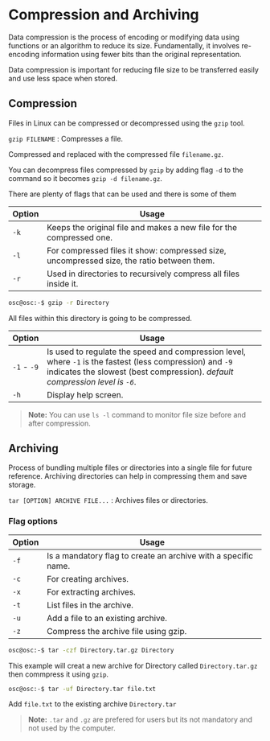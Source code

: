 # Compression and Archiving

Data compression is the process of encoding or modifying data using functions or an algorithm to reduce its size. Fundamentally, it involves re-encoding information using fewer bits than the original representation.

Data compression is important for reducing file size to be transferred easily and use less space when stored.

## Compression

Files in Linux can be compressed or decompressed using the `gzip` tool.

`gzip FILENAME`
: Compresses a file.

Compressed and replaced with the compressed file `filename.gz`.

You can decompress files compressed by `gzip` by adding flag `-d` to the command so it becomes `gzip -d filename.gz`.

There are plenty of flags that can be used and there is some of them

| Option | Usage |
|--------|-------|
| `-k` | Keeps the original file and makes a new file for the compressed one. |
| `-l` | For compressed files it show: compressed size, uncompressed size, the ratio between them. |
| `-r` | Used in directories to recursively compress all files inside it. |

```bash
osc@osc:-$ gzip -r Directory
```

All files within this directory is going to be compressed.

| Option | Usage |
|--------|-------|
|`-1` - `-9` | Is used to regulate the speed and compression level, where `-1` is the fastest (less compression) and `-9` indicates the slowest (best compression). *default compression level is `-6`*.
| `-h` | Display help screen. |

> **Note:**  You can use `ls -l` command to monitor file size before and after compression.

## Archiving

Process of bundling multiple files or directories into a single file for future reference. Archiving directories can help in compressing them and save storage.

`tar [OPTION] ARCHIVE FILE...`
: Archives files or directories.

### Flag options

| Option | Usage |
|--------|-------|
| `-f` | Is a mandatory flag to create an archive with a specific name. |
| `-c` | For creating archives. |
| `-x` | For extracting archives. |
| `-t` | List files in the archive. |
| `-u` | Add a file to an existing archive. |
| `-z` | Compress the archive file using gzip. |

```bash
osc@osc:-$ tar -czf Directory.tar.gz Directory
```

This example will creat a new archive for Directory called `Directory.tar.gz` then commpress it using `gzip`.

```bash
osc@osc:-$ tar -uf Directory.tar file.txt
```

Add `file.txt` to the existing archive `Directory.tar`

> **Note:** `.tar` and `.gz` are prefered for users but its not mandatory and not used by the computer.
